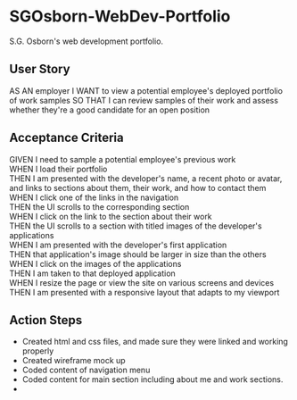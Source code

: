 # SGOsborn-WebDev-Portfolio
S.G. Osborn's web development portfolio.

## User Story
AS AN employer
I WANT to view a potential employee's deployed portfolio of work samples
SO THAT I can review samples of their work and assess whether they're a good candidate for an open position

## Acceptance Criteria 
GIVEN I need to sample a potential employee's previous work   
WHEN I load their portfolio  
THEN I am presented with the developer's name, a recent   photo or avatar, and links to sections about them, their work, and how to contact them  
WHEN I click one of the links in the navigation  
THEN the UI scrolls to the corresponding section  
WHEN I click on the link to the section about their work  
THEN the UI scrolls to a section with titled images of the developer's applications  
WHEN I am presented with the developer's first application  
THEN that application's image should be larger in size than the others  
WHEN I click on the images of the applications  
THEN I am taken to that deployed application  
WHEN I resize the page or view the site on various screens and devices  
THEN I am presented with a responsive layout that adapts to my viewport  

## Action Steps
- Created html and css files, and made sure they were linked and working properly
- Created wireframe mock up
- Coded content of navigation menu 
- Coded content for main section including about me and work sections. 
- 